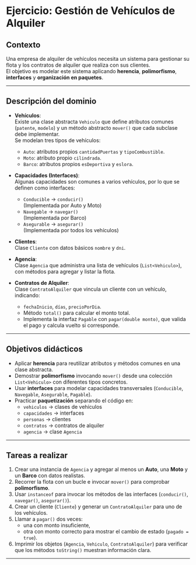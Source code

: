 # Ejercicio: Gestión de Vehículos de Alquiler

## Contexto
Una empresa de alquiler de vehículos necesita un sistema para gestionar su flota y los contratos de alquiler que realiza con sus clientes.  
El objetivo es modelar este sistema aplicando **herencia**, **polimorfismo**, **interfaces** y **organización en paquetes**.

---

## Descripción del dominio

- **Vehículos**:  
  Existe una clase abstracta `Vehiculo` que define atributos comunes (`patente`, `modelo`) y un método abstracto `mover()` que cada subclase debe implementar.  
  Se modelan tres tipos de vehículos:
    - `Auto`: atributos propios `cantidadPuertas` y `tipoCombustible`.
    - `Moto`: atributo propio `cilindrada`.
    - `Barco`: atributos propios `esDeportiva` y `eslora`.

- **Capacidades (Interfaces)**:  
  Algunas capacidades son comunes a varios vehículos, por lo que se definen como interfaces:
    - `Conducible` → `conducir()`  
      (Implementada por Auto y Moto)
    - `Navegable` → `navegar()`  
      (Implementada por Barco)
    - `Asegurable` → `asegurar()`  
      (Implementada por todos los vehículos)

- **Clientes**:  
  Clase `Cliente` con datos básicos `nombre` y `dni`.

- **Agencia**:  
  Clase `Agencia` que administra una lista de vehículos (`List<Vehiculo>`), con métodos para agregar y listar la flota.

- **Contratos de Alquiler**:  
  Clase `ContratoAlquiler` que vincula un cliente con un vehículo, indicando:
    - `fechaInicio`, `días`, `precioPorDia`.
    - Método `total()` para calcular el monto total.
    - Implementa la interfaz `Pagable` con `pagar(double monto)`, que valida el pago y calcula vuelto si corresponde.

---

## Objetivos didácticos

- Aplicar **herencia** para reutilizar atributos y métodos comunes en una clase abstracta.
- Demostrar **polimorfismo** invocando `mover()` desde una colección `List<Vehiculo>` con diferentes tipos concretos.
- Usar **interfaces** para modelar capacidades transversales (`Conducible`, `Navegable`, `Asegurable`, `Pagable`).
- Practicar **paquetización** separando el código en:
    - `vehiculos` → clases de vehículos
    - `capacidades` → interfaces
    - `personas` → clientes
    - `contratos` → contratos de alquiler
    - `agencia` → clase `Agencia`

---

## Tareas a realizar

1. Crear una instancia de `Agencia` y agregar al menos un **Auto**, una **Moto** y un **Barco** con datos realistas.
2. Recorrer la flota con un bucle e invocar `mover()` para comprobar **polimorfismo**.
3. Usar `instanceof` para invocar los métodos de las interfaces (`conducir()`, `navegar()`, `asegurar()`).
4. Crear un cliente (`Cliente`) y generar un `ContratoAlquiler` para uno de los vehículos.
5. Llamar a `pagar()` dos veces:
    - una con monto insuficiente,
    - otra con monto correcto para mostrar el cambio de estado (`pagado = true`).
6. Imprimir los objetos (`Agencia`, `Vehiculo`, `ContratoAlquiler`) para verificar que los métodos `toString()` muestran información clara.

---